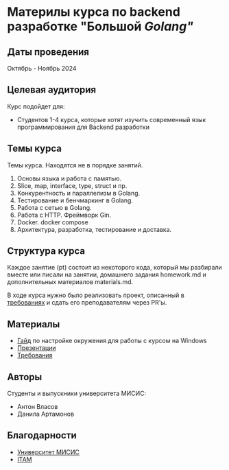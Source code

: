 # Материлы курса по backend разработке "Большой *Golang"*

## Даты проведения

Октябрь - Ноябрь 2024

## Целевая аудитория

Курс подойдет для:

- Студентов 1-4 курса, которые хотят изучить современный язык программирования для Backend разработки

## Темы курса

Темы курса. Находятся не в порядке занятий.

1. Основы языка и работа с памятью.
2. Slice, map, interface, type, struct и пр.
3. Конкурентность и параллелизм в Golang.
4. Тестирование и бенчмаркинг в Golang.
5. Работа с сетью в Golang.
6. Работа с HTTP. Фреймворк Gin.
7. Docker. docker compose
8. Архитектура, разработка, тестирование и доставка.

## Структура курса

Каждое занятие (pt) состоит из некоторого кода, который мы разбирали вместе или писали на занятии, домашнего задания homework.md и дополнительных материалов materials.md.

В ходе курса нужно было реализовать проект, описанный в [требованиях](./project_requirements/requirements.md) и сдать его преподавателям через PR'ы.

## Материалы

- [Гайд](./environment_guide/guide.md) по настройке окружения для работы с курсом на Windows
- [Презентации](./presentation)
- [Требования](./project_requirements/requirements.md)

## Авторы

Студенты и выпускники университета МИСИС:

- Антон Власов
- Данила Артамонов

## Благодарности

- [Университет МИСИС](https://misis.ru/)
- [ITAM](https://itatmisis.ru/)
